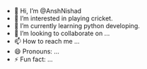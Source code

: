 - 👋 Hi, I’m @AnshNishad
- 👀 I’m interested in playing cricket.
- 🌱 I’m currently learning python developing.
- 💞️ I’m looking to collaborate on ...
- 📫 How to reach me ...
- 😄 Pronouns: ...
- ⚡ Fun fact: ...

<!---
AnshNishad/AnshNishad is a ✨ special ✨ repository because its `README.md` (this file) appears on your GitHub profile.
You can click the Preview link to take a look at your changes.
--->
